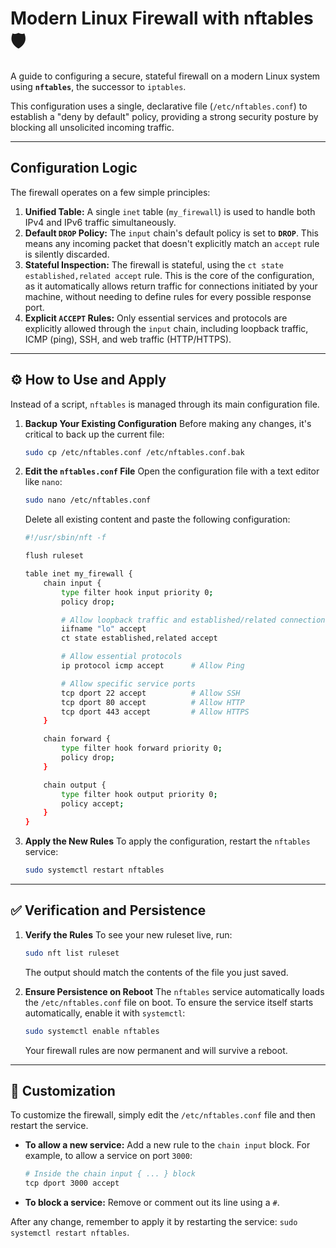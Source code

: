 # Modern Linux Firewall with nftables 🛡️

A guide to configuring a secure, stateful firewall on a modern Linux system using **`nftables`**, the successor to `iptables`.

This configuration uses a single, declarative file (`/etc/nftables.conf`) to establish a "deny by default" policy, providing a strong security posture by blocking all unsolicited incoming traffic.

---

## Configuration Logic

The firewall operates on a few simple principles:

1.  **Unified Table:** A single `inet` table (`my_firewall`) is used to handle both IPv4 and IPv6 traffic simultaneously.
2.  **Default `DROP` Policy:** The `input` chain's default policy is set to **`DROP`**. This means any incoming packet that doesn't explicitly match an `accept` rule is silently discarded.
3.  **Stateful Inspection:** The firewall is stateful, using the `ct state established,related accept` rule. This is the core of the configuration, as it automatically allows return traffic for connections initiated by your machine, without needing to define rules for every possible response port.
4.  **Explicit `ACCEPT` Rules:** Only essential services and protocols are explicitly allowed through the `input` chain, including loopback traffic, ICMP (ping), SSH, and web traffic (HTTP/HTTPS).

---

## ⚙️ How to Use and Apply

Instead of a script, `nftables` is managed through its main configuration file.

1.  **Backup Your Existing Configuration**
    Before making any changes, it's critical to back up the current file:
    ```bash
    sudo cp /etc/nftables.conf /etc/nftables.conf.bak
    ```

2.  **Edit the `nftables.conf` File**
    Open the configuration file with a text editor like `nano`:
    ```bash
    sudo nano /etc/nftables.conf
    ```
    Delete all existing content and paste the following configuration:

    ```bash
    #!/usr/sbin/nft -f

    flush ruleset

    table inet my_firewall {
        chain input {
            type filter hook input priority 0;
            policy drop;

            # Allow loopback traffic and established/related connections
            iifname "lo" accept
            ct state established,related accept

            # Allow essential protocols
            ip protocol icmp accept      # Allow Ping

            # Allow specific service ports
            tcp dport 22 accept          # Allow SSH
            tcp dport 80 accept          # Allow HTTP
            tcp dport 443 accept         # Allow HTTPS
        }

        chain forward {
            type filter hook forward priority 0;
            policy drop;
        }

        chain output {
            type filter hook output priority 0;
            policy accept;
        }
    }
    ```

3.  **Apply the New Rules**
    To apply the configuration, restart the `nftables` service:
    ```bash
    sudo systemctl restart nftables
    ```

---

## ✅ Verification and Persistence

1.  **Verify the Rules**
    To see your new ruleset live, run:
    ```bash
    sudo nft list ruleset
    ```
    The output should match the contents of the file you just saved.

2.  **Ensure Persistence on Reboot**
    The `nftables` service automatically loads the `/etc/nftables.conf` file on boot. To ensure the service itself starts automatically, enable it with `systemctl`:
    ```bash
    sudo systemctl enable nftables
    ```
    Your firewall rules are now permanent and will survive a reboot.

---

## 🔧 Customization

To customize the firewall, simply edit the `/etc/nftables.conf` file and then restart the service.

* **To allow a new service:** Add a new rule to the `chain input` block. For example, to allow a service on port `3000`:
    ```bash
    # Inside the chain input { ... } block
    tcp dport 3000 accept
    ```
* **To block a service:** Remove or comment out its line using a `#`.

After any change, remember to apply it by restarting the service: `sudo systemctl restart nftables`.

